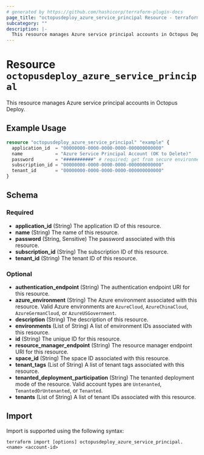 ```yaml
---
# generated by https://github.com/hashicorp/terraform-plugin-docs
page_title: "octopusdeploy_azure_service_principal Resource - terraform-provider-octopusdeploy"
subcategory: ""
description: |-
  This resource manages Azure service principal accounts in Octopus Deploy.
---
```


# Resource `octopusdeploy_azure_service_principal`

This resource manages Azure service principal accounts in Octopus Deploy.

## Example Usage

```terraform
resource "octopusdeploy_azure_service_principal" "example" {
  application_id  = "00000000-0000-0000-0000-000000000000"
  name            = "Azure Service Principal Account (OK to Delete)"
  password        = "###########" # required; get from secure environment/store
  subscription_id = "00000000-0000-0000-0000-000000000000"
  tenant_id       = "00000000-0000-0000-0000-000000000000"
}
```

<!-- schema generated by tfplugindocs -->
## Schema

### Required

- **application_id** (String) The application ID of this resource.
- **name** (String) The name of this resource.
- **password** (String, Sensitive) The password associated with this resource.
- **subscription_id** (String) The subscription ID of this resource.
- **tenant_id** (String) The tenant ID of this resource.

### Optional

- **authentication_endpoint** (String) The authentication endpoint URI for this resource.
- **azure_environment** (String) The Azure environment associated with this resource. Valid Azure environments are `AzureCloud`, `AzureChinaCloud`, `AzureGermanCloud`, or `AzureUSGovernment`.
- **description** (String) The description of this resource.
- **environments** (List of String) A list of environment IDs associated with this resource.
- **id** (String) The unique ID for this resource.
- **resource_manager_endpoint** (String) The resource manager endpoint URI for this resource.
- **space_id** (String) The space ID associated with this resource.
- **tenant_tags** (List of String) A list of tenant tags associated with this resource.
- **tenanted_deployment_participation** (String) The tenanted deployment mode of the resource. Valid account types are `Untenanted`, `TenantedOrUntenanted`, or `Tenanted`.
- **tenants** (List of String) A list of tenant IDs associated with this resource.

## Import

Import is supported using the following syntax:

```shell
terraform import [options] octopusdeploy_azure_service_principal.<name> <account-id>
```
